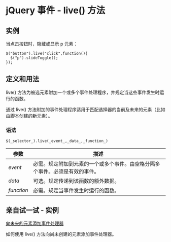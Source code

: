 # jQuery 事件 - live() 方法



## 实例

当点击按钮时，隐藏或显示 p 元素：

```
$("button").live("click",function(){
  $("p").slideToggle();
});

```

## 定义和用法

live() 方法为被选元素附加一个或多个事件处理程序，并规定当这些事件发生时运行的函数。

通过 live() 方法附加的事件处理程序适用于匹配选择器的当前及未来的元素（比如由脚本创建的新元素）。

### 语法

```
$(_selector_).live(_event_,_data_,_function_)
```

| 参数 | 描述 |
| --- | --- |
| _event_ | 必需。规定附加到元素的一个或多个事件。由空格分隔多个事件。必须是有效的事件。 |
| _data_ | 可选。规定传递到该函数的额外数据。 |
| _function_ | 必需。规定当事件发生时运行的函数。 |

## 亲自试一试 - 实例

[向未来的元素添加事件处理器](/tiy/t.asp?f=jquery_event_live_newelement)

如何使用 live() 方法向尚未创建的元素添加事件处理器。
